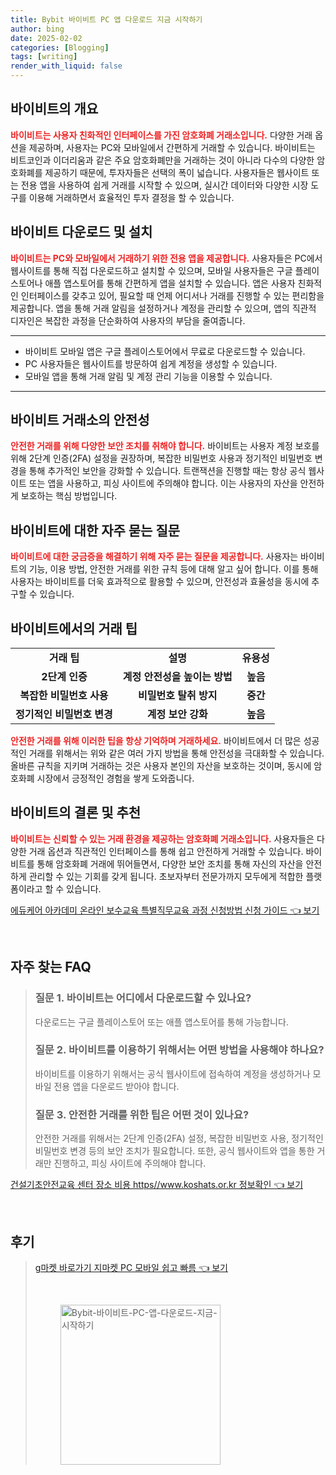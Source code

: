 ```yaml
---
title: Bybit 바이비트 PC 앱 다운로드 지금 시작하기
author: bing
date: 2025-02-02
categories: [Blogging]
tags: [writing]
render_with_liquid: false
---
```



<h2 id='바이비트_개요'>바이비트의 개요</h2>

<p><b><span style="color: #ee2323;">바이비트는 사용자 친화적인 인터페이스를 가진 암호화폐 거래소입니다.</span></b> 다양한 거래 옵션을 제공하며, 사용자는 PC와 모바일에서 간편하게 거래할 수 있습니다. 바이비트는 비트코인과 이더리움과 같은 주요 암호화폐만을 거래하는 것이 아니라 다수의 다양한 암호화폐를 제공하기 때문에, 투자자들은 선택의 폭이 넓습니다. 사용자들은 웹사이트 또는 전용 앱을 사용하여 쉽게 거래를 시작할 수 있으며, 실시간 데이터와 다양한 시장 도구를 이용해 거래하면서 효율적인 투자 결정을 할 수 있습니다.</p>

<h2 id='바이비트_다운로드'>바이비트 다운로드 및 설치</h2>

<p><b><span style="color: #ee2323;">바이비트는 PC와 모바일에서 거래하기 위한 전용 앱을 제공합니다.</span></b> 사용자들은 PC에서 웹사이트를 통해 직접 다운로드하고 설치할 수 있으며, 모바일 사용자들은 구글 플레이스토어나 애플 앱스토어를 통해 간편하게 앱을 설치할 수 있습니다. 앱은 사용자 친화적인 인터페이스를 갖추고 있어, 필요할 때 언제 어디서나 거래를 진행할 수 있는 편리함을 제공합니다. 앱을 통해 거래 알림을 설정하거나 계정을 관리할 수 있으며, 앱의 직관적 디자인은 복잡한 과정을 단순화하여 사용자의 부담을 줄여줍니다.</p>

<hr />

<ul>
    <li>바이비트 모바일 앱은 구글 플레이스토어에서 무료로 다운로드할 수 있습니다.</li>
    <li>PC 사용자들은 웹사이트를 방문하여 쉽게 계정을 생성할 수 있습니다.</li>
    <li>모바일 앱을 통해 거래 알림 및 계정 관리 기능을 이용할 수 있습니다.</li>
</ul>

<hr />

<h2 id='바이비트_안전성'>바이비트 거래소의 안전성</h2>

<p><b><span style="color: #ee2323;">안전한 거래를 위해 다양한 보안 조치를 취해야 합니다.</span></b> 바이비트는 사용자 계정 보호를 위해 2단계 인증(2FA) 설정을 권장하며, 복잡한 비밀번호 사용과 정기적인 비밀번호 변경을 통해 추가적인 보안을 강화할 수 있습니다. 트랜잭션을 진행할 때는 항상 공식 웹사이트 또는 앱을 사용하고, 피싱 사이트에 주의해야 합니다. 이는 사용자의 자산을 안전하게 보호하는 핵심 방법입니다.</p>

<h2 id='자주_묻는_질문'>바이비트에 대한 자주 묻는 질문</h2>

<p><b><span style="color: #ee2323;">바이비트에 대한 궁금증을 해결하기 위해 자주 묻는 질문을 제공합니다.</span></b> 사용자는 바이비트의 기능, 이용 방법, 안전한 거래를 위한 규칙 등에 대해 알고 싶어 합니다. 이를 통해 사용자는 바이비트를 더욱 효과적으로 활용할 수 있으며, 안전성과 효율성을 동시에 추구할 수 있습니다.</p>

<h2 id='바이비트_거래_팁'>바이비트에서의 거래 팁</h2>

<table>
    <tr>
        <td style="text-align: center; height: 17px;"><b>거래 팁</b></td>
        <td style="text-align: center; height: 17px;"><b>설명</b></td>
        <td style="text-align: center; height: 17px;"><b>유용성</b></td>
    </tr>
    <tr>
        <td style="text-align: center; height: 17px;"><b>2단계 인증</b></td>
        <td style="text-align: center; height: 17px;"><b>계정 안전성을 높이는 방법</b></td>
        <td style="text-align: center; height: 17px;"><b>높음</b></td>
    </tr>
    <tr>
        <td style="text-align: center; height: 17px;"><b>복잡한 비밀번호 사용</b></td>
        <td style="text-align: center; height: 17px;"><b>비밀번호 탈취 방지</b></td>
        <td style="text-align: center; height: 17px;"><b>중간</b></td>
    </tr>
    <tr>
        <td style="text-align: center; height: 17px;"><b>정기적인 비밀번호 변경</b></td>
        <td style="text-align: center; height: 17px;"><b>계정 보안 강화</b></td>
        <td style="text-align: center; height: 17px;"><b>높음</b></td>
    </tr>
</table>

<p><b><span style="color: #ee2323;">안전한 거래를 위해 이러한 팁을 항상 기억하며 거래하세요.</span></b> 바이비트에서 더 많은 성공적인 거래를 위해서는 위와 같은 여러 가지 방법을 통해 안전성을 극대화할 수 있습니다. 올바른 규칙을 지키며 거래하는 것은 사용자 본인의 자산을 보호하는 것이며, 동시에 암호화폐 시장에서 긍정적인 경험을 쌓게 도와줍니다.</p>

<h2 id='결론'>바이비트의 결론 및 추천</h2>

<p><b><span style="color: #ee2323;">바이비트는 신뢰할 수 있는 거래 환경을 제공하는 암호화폐 거래소입니다.</span></b> 사용자들은 다양한 거래 옵션과 직관적인 인터페이스를 통해 쉽고 안전하게 거래할 수 있습니다. 바이비트를 통해 암호화폐 거래에 뛰어들면서, 다양한 보안 조치를 통해 자신의 자산을 안전하게 관리할 수 있는 기회를 갖게 됩니다. 초보자부터 전문가까지 모두에게 적합한 플랫폼이라고 할 수 있습니다.</p>


<p><a class="click-button" title="에듀케어 아카데미 온라인 보수교육 특별직무교육 과정 신청방법 신청 가이드" href="https://greenforu.github.io/posts/%EC%97%90%EB%93%80%EC%BC%80%EC%96%B4-%EC%95%84%EC%B9%B4%EB%8D%B0%EB%AF%B8-%EC%98%A8%EB%9D%BC%EC%9D%B8-%EB%B3%B4%EC%88%98%EA%B5%90%EC%9C%A1-%ED%8A%B9%EB%B3%84%EC%A7%81%EB%AC%B4%EA%B5%90%EC%9C%A1-%EA%B3%BC%EC%A0%95-%EC%8B%A0%EC%B2%AD%EB%B0%A9%EB%B2%95-%EC%8B%A0%EC%B2%AD-%EA%B0%80%EC%9D%B4%EB%93%9C/" rel="dofollow">에듀케어 아카데미 온라인 보수교육 특별직무교육 과정 신청방법 신청 가이드 👈 보기</a></p><br>
<h2 id='자주_찾는_FAQ'>자주 찾는 FAQ</h2>
<div itemscope="" itemtype="https://schema.org/FAQPage"> 
<blockquote> 
<div itemscope="" itemprop="mainEntity" itemtype="https://schema.org/Question"> 
<h3 itemprop="name">질문 1. 바이비트는 어디에서 다운로드할 수 있나요?</h3> 
<div itemscope="" itemprop="acceptedAnswer" itemtype="https://schema.org/Answer"> 
<span itemprop="text"> 
<p>다운로드는 구글 플레이스토어 또는 애플 앱스토어를 통해 가능합니다.</p> 
</span> 
</div> 
</div> 
<div itemscope="" itemprop="mainEntity" itemtype="https://schema.org/Question"> 
<h3 itemprop="name">질문 2. 바이비트를 이용하기 위해서는 어떤 방법을 사용해야 하나요?</h3> 
<div itemscope="" itemprop="acceptedAnswer" itemtype="https://schema.org/Answer"> 
<span itemprop="text"> 
<p>바이비트를 이용하기 위해서는 공식 웹사이트에 접속하여 계정을 생성하거나 모바일 전용 앱을 다운로드 받아야 합니다.</p> 
</span> 
</div> 
</div> 
<div itemscope="" itemprop="mainEntity" itemtype="https://schema.org/Question"> 
<h3 itemprop="name">질문 3. 안전한 거래를 위한 팁은 어떤 것이 있나요?</h3> 
<div itemscope="" itemprop="acceptedAnswer" itemtype="https://schema.org/Answer"> 
<span itemprop="text"> 
<p>안전한 거래를 위해서는 2단계 인증(2FA) 설정, 복잡한 비밀번호 사용, 정기적인 비밀번호 변경 등의 보안 조치가 필요합니다. 또한, 공식 웹사이트와 앱을 통한 거래만 진행하고, 피싱 사이트에 주의해야 합니다.</p> 
</span> 
</div> 
</div> 
</blockquote> 
</div>
<p><a class="click-button" title="건설기초안전교육 센터 장소 비용 https//www.koshats.or.kr 정보확인" href="https://greenforu.github.io/posts/%EA%B1%B4%EC%84%A4%EA%B8%B0%EC%B4%88%EC%95%88%EC%A0%84%EA%B5%90%EC%9C%A1-%EC%84%BC%ED%84%B0-%EC%9E%A5%EC%86%8C-%EB%B9%84%EC%9A%A9-httpswww.koshats.or.kr-%EC%A0%95%EB%B3%B4%ED%99%95%EC%9D%B8/" rel="dofollow">건설기초안전교육 센터 장소 비용 https//www.koshats.or.kr 정보확인 👈 보기</a></p><br>
<h2 id='후기'>후기</h2>
<div itemscope itemtype="https://schema.org/Product">
  <blockquote>
 
<p><a class="click-button" title="g마켓 바로가기 지마켓 PC 모바일 쉽고 빠름" href="https://greenforu.github.io/posts/g%EB%A7%88%EC%BC%93-%EB%B0%94%EB%A1%9C%EA%B0%80%EA%B8%B0-%EC%A7%80%EB%A7%88%EC%BC%93-PC-%EB%AA%A8%EB%B0%94%EC%9D%BC-%EC%89%BD%EA%B3%A0-%EB%B9%A0%EB%A6%84/" rel="dofollow">g마켓 바로가기 지마켓 PC 모바일 쉽고 빠름 👈 보기</a></p><br>
<figure class="image"><img src="https://greenforu.github.io/assets/img/thumbnail/Bybit-바이비트-PC-앱-다운로드-지금-시작하기.webp" alt="Bybit-바이비트-PC-앱-다운로드-지금-시작하기" width="256" height="256"></figure>